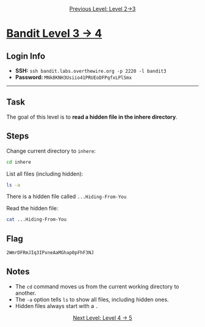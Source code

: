 <p align="center">
<a href="level-2→3.md">Previous Level: Level 2→3</a>
</p>

# [Bandit Level 3 → 4](https://overthewire.org/wargames/bandit/bandit4.html)

## Login Info
- **SSH:** `ssh bandit.labs.overthewire.org -p 2220 -l bandit3`
- **Password:** `MNk8KNH3Usiio41PRUEoDFPqfxLPlSmx`

---

## Task 
The goal of this level is to **read a hidden file in the inhere directory**.

## Steps
Change current directory to `inhere`:
```bash
cd inhere
```
List all files (including hidden):
```bash
ls -a
```
There is a hidden file called `...Hiding-From-You`  
  
Read the hidden file:
```bash
cat ...Hiding-From-You
```

## Flag 
```bash
2WmrDFRmJIq3IPxneAaMGhap0pFhF3NJ
```


## Notes
- The `cd` command moves us from the current working directory to another.
- The `-a` option tells `ls` to show all files, including hidden ones.
- Hidden files always start with a `.`



<p align="center">
<a href="level-4→5.md">Next Level: Level 4 → 5</a>
</p>
